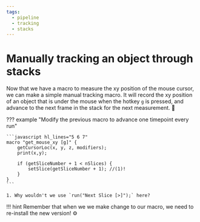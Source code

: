 ```yaml
---
tags:
  - pipeline
  - tracking
  - stacks
---
```

# Manually tracking an object through stacks

Now that we have a macro to measure the xy position of the mouse cursor, we can
make a simple manual tracking macro. It will record the xy position of an object
that is under the mouse when the hotkey `g` is pressed, and advance to the next
frame in the stack for the next measurement. :muscle:

??? example "Modify the previous macro to advance one timepoint every run"

    ```javascript hl_lines="5 6 7"
    macro "get_mouse_xy [g]" {
        getCursorLoc(x, y, z, modifiers);
        print(x,y);

        if (getSliceNumber + 1 < nSlices) {
            setSlice(getSliceNumber + 1); //(1)!
        }
    }
    ```

    1. Why wouldn't we use `run("Next Slice [>]");` here?

!!! hint
    Remember that when we we make change to our macro, we need to re-install
    the new version! :gear:
